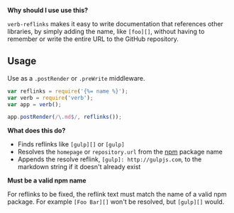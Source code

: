 **Why should I use use this?**

`verb-reflinks` makes it easy to write documentation that references other libraries, by simply adding the name, like `[foo][]`, without having to remember or write the entire URL to the GitHub repository.

## Usage

Use as a `.postRender` or `.preWrite` middleware.

```js
var reflinks = require('{%= name %}');
var verb = require('verb');
var app = verb();

app.postRender(/\.md$/, reflinks());
```

**What does this do?**

* Finds reflinks like `[gulp][]` or `[gulp]`
* Resolves the `homepage` or `repository.url` from the [npm](https://www.npmjs.com) package name
* Appends the resolve reflink, `[gulp]: http://gulpjs.com`, to the markdown string if it doesn't already exist

**Must be a valid npm name**

For reflinks to be fixed, the reflink text must match the name of a valid npm package. For example `[Foo Bar][]` won't be resolved, but `[gulp][]` would.
